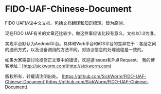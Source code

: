 # FIDO-UAF-Chinese-Document
FIDO UAF协议中文文档。包括文档翻译和知识梳理。皆为原创。

现在FIDO UAF有关的文章还比较少，做这件事应该比较有意义。文档以1.0为准。

实现平台默认为Android平台。具体和Web平台和iOS平台的差异在于：各层之间的通讯方式，以及设备调用的方法不同。对协议信息的处理流程是一致的。

如果大家需要讨论或修正文章中的错误，欢迎提Issues和Pull Request。
我的博客地址：[http://sickworm.com](http://sickworm.com)


版权所有，转载请注明出处。
[https://github.com/SickWorm/FIDO-UAF-Chinese-Document](https://github.com/SickWorm/FIDO-UAF-Chinese-Document)
